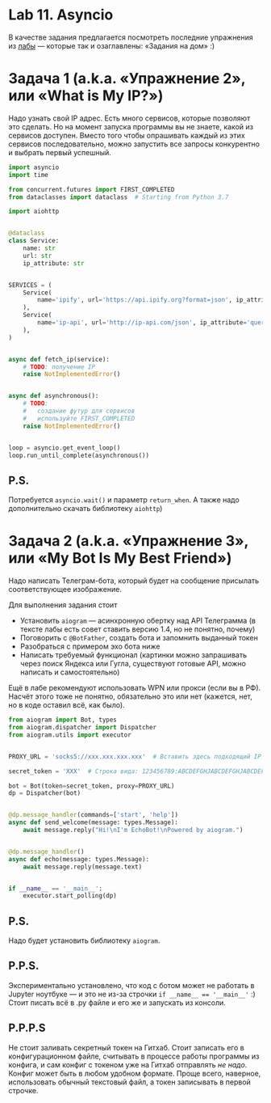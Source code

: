 # Lab 11. Asyncio

В качестве задания предлагается посмотреть последние упражнения из [лабы](http://cs.mipt.ru/advanced_python/lessons/lab11.html) — которые так и озаглавлены: «Задания на дом» :)


# Задача 1 (a.k.a. «Упражнение 2», или «What is My IP?»)

Надо узнать свой IP адрес.
Есть много сервисов, которые позволяют это сделать.
Но на момент запуска программы вы не знаете, какой из сервисов доступен.
Вместо того чтобы опрашивать каждый из этих сервисов последовательно, можно запустить все запросы конкурентно и выбрать первый успешный.

```python
import asyncio
import time

from concurrent.futures import FIRST_COMPLETED
from dataclasses import dataclass  # Starting from Python 3.7

import aiohttp


@dataclass
class Service:
    name: str
    url: str
    ip_attribute: str


SERVICES = (
    Service(
        name='ipify', url='https://api.ipify.org?format=json', ip_attribute='ip'
    ),
    Service(
        name='ip-api', url='http://ip-api.com/json', ip_attribute='query'
    ),
)


async def fetch_ip(service):
    # TODO: получение IP
    raise NotImplementedError()


async def asynchronous():
    # TODO:
    #   создание футур для сервисов
    #   используйте FIRST_COMPLETED
    raise NotImplementedError()


loop = asyncio.get_event_loop()
loop.run_until_complete(asynchronous())
```


## P.S.

Потребуется `asyncio.wait()` и параметр `return_when`.
А также надо дополнительно скачать библиотеку `aiohttp`)


# Задача 2 (a.k.a. «Упражнение 3», или «My Bot Is My Best Friend»)

Надо написать Телеграм-бота, который будет на сообщение присылать соответствующее изображение.

Для выполнения задания стоит

* Установить `aiogram` — асинхронную обертку над API Телеграмма (в тексте лабы есть совет ставить версию 1.4, но не понятно, почему)
* Поговорить с `@BotFather`, создать бота и запомнить выданный токен
* Разобраться с примером эхо бота ниже
* Написать требуемый функционал (картинки можно запрашивать через поиск Яндекса или Гугла, существуют готовые API, можно написать и самостоятельно)

Ещё в лабе рекомендуют использовать WPN или прокси (если вы в РФ).
Насчёт этого тоже не понятно, обязательно это или нет (кажется, нет, но в коде оставил всё, как было).

```python
from aiogram import Bot, types
from aiogram.dispatcher import Dispatcher
from aiogram.utils import executor


PROXY_URL = 'socks5://xxx.xxx.xxx.xxx'  # Вставить здесь подходящий IP

secret_token = 'XXX'  # Строка вида: 123456789:ABCDEFGHJABCDEFGHJABCDEFGHJABCDEFGHJ

bot = Bot(token=secret_token, proxy=PROXY_URL)
dp = Dispatcher(bot)


@dp.message_handler(commands=['start', 'help'])
async def send_welcome(message: types.Message):
    await message.reply("Hi!\nI'm EchoBot!\nPowered by aiogram.")


@dp.message_handler()
async def echo(message: types.Message):
    await message.reply(message.text)


if __name__ == '__main__':
    executor.start_polling(dp)
```

## P.S.

Надо будет установить библиотеку `aiogram`.

## P.P.S.

Экспериментально установлено, что код с ботом может не работать в Jupyter ноутбуке — и это не из-за строчки `if __name__ == '__main__'` :)
Стоит писать всё в .py файле и его же и запускать из консоли.

## P.P.P.S

Не стоит заливать секретный токен на Гитхаб.
Стоит записать его в конфигурационном файле, считывать в процессе работы программы из конфига, и сам конфиг с токеном уже на Гитхаб отправлять *не надо*.
Конфиг может быть в любом удобном формате.
Проще всего, наверное, использовать обычный текстовый файл, а токен записывать в первой строчке.

